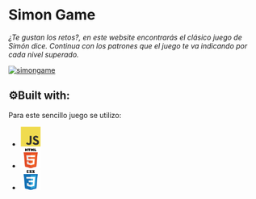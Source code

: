 <h1 aling="left">Simon Game</h1>
<p>
  <em
    >¿Te gustan los retos?, en este website encontrarás el clásico juego de
    Simón dice. Continua con los patrones que el juego te va indicando por cada
    nivel superado.
  </em>
</p>
<a
  target="_blank"
   aling="middle"
  rel="noopener noreferrer nofollow"
  href="https://img-c.udemycdn.com/redactor/raw/2018-11-22_12-17-15-9e39ea8dd319de8b5a113e444a0d4262.gif"
>
  <img
    src="https://img-c.udemycdn.com/redactor/raw/2018-11-22_12-17-15-9e39ea8dd319de8b5a113e444a0d4262.gif"
    alt="simongame"
    width="800"
    aling="middle"
    style="max-width: 100%"
  />
</a>

<h2>⚙Built with:</h2>
<p>Para este sencillo juego se utilizo:</p>
<ul>
  <li>
    <a
      href="https://raw.githubusercontent.com/devicons/devicon/master/icons/javascript/javascript-original.svg"
    >
      <img
        alt="html5"
        width="40"
        height="40"
        src="https://raw.githubusercontent.com/devicons/devicon/master/icons/javascript/javascript-original.svg"
      />
    </a>
  </li>
  <li>
    <a
      href="https://raw.githubusercontent.com/devicons/devicon/master/icons/html5/html5-original-wordmark.svg"
    >
      <img
        alt="html5"
        width="40"
        height="40"
        src="https://raw.githubusercontent.com/devicons/devicon/master/icons/html5/html5-original-wordmark.svg"
      />
    </a>
  </li>
  <li>
    <a
      href="https://raw.githubusercontent.com/devicons/devicon/master/icons/css3/css3-original-wordmark.svg"
    >
      <img
        alt="css3"
        width="40"
        height="40"
        src="https://raw.githubusercontent.com/devicons/devicon/master/icons/css3/css3-original-wordmark.svg"
      />
    </a>
  </li>
</ul>
